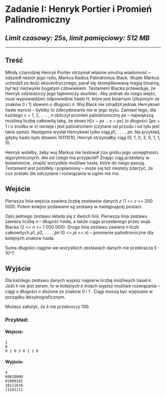 # **Zadanie I**: Henryk Portier i Promień Palindromiczny

## *Limit czasowy: 25s, limit pamięciowy: 512 MB*

___

## **Treść**

Młody czarodziej Henryk Portier otrzymał właśnie smutną wiadomość – odszedł nestor jego
rodu, Markus Radius Palindromus Black. Wujek Markus uchodził za dość ekscentrycznego, parał
się skomplikowaną magią binarną, był też niezwykle bogatym człowiekiem. Testament Blacka
przewiduje, że Henryk odziedziczy jego tajemniczy skarbiec. Aby jednak do niego wejść, musi
wypowiedzieć odpowiednie hasło 𝐻, które jest binarnym (złożonym ze znaków 0 i 1) słowem o
długości 𝑛. Wuj Black nie zdradził jednak Henrykowi hasła wprost – byłoby to zdecydowanie
nie w jego stylu. Zamiast tego, dla każdego 𝑥 = 1, 2, . . . , 𝑛 obliczył promień palindromiczny 𝑝𝑥
– największą możliwą liczbę całkowitą taką, że słowo 𝐻[𝑥 − 𝑝𝑥 .. 𝑥 + 𝑝𝑥] (o długości 2𝑝𝑥 + 1 i o
środku w 𝑥) istnieje i jest palindromem (czytane od przodu i od tyłu jest takie samo). Następnie
wysłał Henrykowi tylko ciąg 𝑝1, . . . , 𝑝𝑛. Na przykład, gdyby hasło było słowem 10111010, Henryk
otrzymałby ciąg (0, 1, 0, 3, 0, 1, 1, 0).

Henryk wolałby, żeby wuj Markus nie testował zza grobu jego umiejętności algorytmicznych.
Ale od czego ma przyjaciół? Znając ciąg przesłany w testamencie, znajdź wszystkie możliwe
hasła, które do niego pasują. Testament jest pożółkły i poplamiony – może się też niestety
zdarzyć, że coś zostało źle odczytane i rozwiązania w ogóle nie ma.


## **Wejście**

Pierwsza linia wejścia zawiera liczbę zestawów danych 𝑧 (1 <= 𝑧 <= 200 000). Potem kolejno
podawane są zestawy w następującej postaci:

Opis jednego zestawu składa się z dwóch linii. Pierwsza linia zestawu zawiera liczbę 𝑛 –
długość hasła, a także ciągu przesłanego przez wuja Blacka (2 <= 𝑛 <= 1 000 000). Druga linia
zestawu zawiera 𝑛 liczb całkowitych 𝑝1, 𝑝2, . . . , 𝑝𝑛 (0 <= 𝑝𝑖 <= 𝑛) – promienie palindromiczne dla
kolejnych znaków hasła.

Suma długości ciągów we wszystkich zestawach danych nie przekracza 5 · 10^7.


## **Wyjście**

Dla każdego zestawu danych wypisz najpierw liczbę możliwych haseł 𝑘. Jeśli 𝑘 nie jest zerem,
to w kolejnych 𝑘 liniach wypisz możliwe rozwiązania – ciągi o długości 𝑛 złożone ze znaków 0 i
1 . Ciągi muszą być wypisane w porządku leksykograficznym.

Możesz założyć, że 𝑘 nie przekroczy 100.

### **Przykład:**

#### **Wejście**:

    1
    8
    0 1 0 3 0 1 1 0

#### **Wyjście**:

    4
    00010000
    01000101
    10111010
    11101111